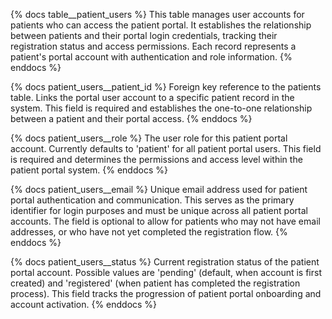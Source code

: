 {% docs table__patient_users %}
This table manages user accounts for patients who can access the patient portal. It establishes the relationship between patients and their portal login credentials, tracking their registration status and access permissions. Each record represents a patient's portal account with authentication and role information.
{% enddocs %}

{% docs patient_users__patient_id %}
Foreign key reference to the patients table. Links the portal user account to a specific patient record in the system. This field is required and establishes the one-to-one relationship between a patient and their portal access.
{% enddocs %}

{% docs patient_users__role %}
The user role for this patient portal account. Currently defaults to 'patient' for all patient portal users. This field is required and determines the permissions and access level within the patient portal system.
{% enddocs %}

{% docs patient_users__email %}
Unique email address used for patient portal authentication and communication. This serves as the primary identifier for login purposes and must be unique across all patient portal accounts. The field is optional to allow for patients who may not have email addresses, or who have not yet completed the
registration flow.
{% enddocs %}

{% docs patient_users__status %}
Current registration status of the patient portal account. Possible values are 'pending' (default, when account is first created) and 'registered' (when patient has completed the registration process). This field tracks the progression of patient portal onboarding and account activation.
{% enddocs %}
